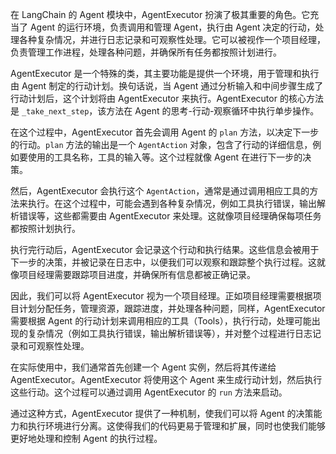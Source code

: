 在 LangChain 的 Agent 模块中，AgentExecutor 扮演了极其重要的角色。它充当了 Agent 的运行环境，负责调用和管理 Agent，执行由 Agent 决定的行动，处理各种复杂情况，并进行日志记录和可观察性处理。它可以被视作一个项目经理，负责管理工作进程，处理各种问题，并确保所有任务都按照计划进行。

AgentExecutor 是一个特殊的类，其主要功能是提供一个环境，用于管理和执行由 Agent 制定的行动计划。换句话说，当 Agent 通过分析输入和中间步骤生成了行动计划后，这个计划将由 AgentExecutor 来执行。AgentExecutor 的核心方法是 `_take_next_step`，该方法在 Agent 的思考-行动-观察循环中执行单步操作。

在这个过程中，AgentExecutor 首先会调用 Agent 的 `plan` 方法，以决定下一步的行动。`plan` 方法的输出是一个 `AgentAction` 对象，包含了行动的详细信息，例如要使用的工具名称，工具的输入等。这个过程就像 Agent 在进行下一步的决策。

然后，AgentExecutor 会执行这个 `AgentAction`，通常是通过调用相应工具的方法来执行。在这个过程中，可能会遇到各种复杂情况，例如工具执行错误，输出解析错误等，这些都需要由 AgentExecutor 来处理。这就像项目经理确保每项任务都按照计划执行。

执行完行动后，AgentExecutor 会记录这个行动和执行结果。这些信息会被用于下一步的决策，并被记录在日志中，以便我们可以观察和跟踪整个执行过程。这就像项目经理需要跟踪项目进度，并确保所有信息都被正确记录。

因此，我们可以将 AgentExecutor 视为一个项目经理。正如项目经理需要根据项目计划分配任务，管理资源，跟踪进度，并处理各种问题，同样，AgentExecutor 需要根据 Agent 的行动计划来调用相应的工具（Tools），执行行动，处理可能出现的复杂情况（例如工具执行错误，输出解析错误等），并对整个过程进行日志记录和可观察性处理。

在实际使用中，我们通常首先创建一个 Agent 实例，然后将其传递给 AgentExecutor。AgentExecutor 将使用这个 Agent 来生成行动计划，然后执行这些行动。这个过程可以通过调用 AgentExecutor 的 `run` 方法来启动。

通过这种方式，AgentExecutor 提供了一种机制，使我们可以将 Agent 的决策能力和执行环境进行分离。这使得我们的代码更易于管理和扩展，同时也使我们能够更好地处理和控制 Agent 的执行过程。